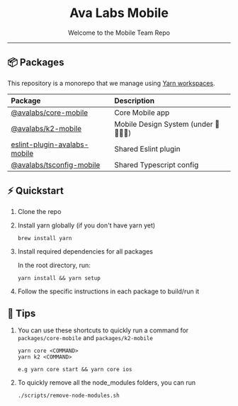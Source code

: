 <!-- Title -->
<h1 align="center">
Ava Labs Mobile
</h1>

<p align="center">Welcome to the Mobile Team Repo</p>

---

## 📦 Packages

This repository is a monorepo that we manage using [Yarn workspaces](https://yarnpkg.com/features/workspaces).

| Package             |                                         Description |
| :---                |                                            :---     |
| [@avalabs/core-mobile](https://github.com/ava-labs/avalanche-wallet-apps/tree/develop/packages/core-mobile)        | Core Mobile app                                               |
| [@avalabs/k2-mobile](https://github.com/ava-labs/avalanche-wallet-apps/tree/develop/packages/k2-mobile) | Mobile Design System (under 🚧👷‍♂️🚧)   | 
| [eslint-plugin-avalabs-mobile](https://github.com/ava-labs/avalanche-wallet-apps/tree/develop/packages/eslint-mobile) | Shared Eslint plugin        | 
| [@avalabs/tsconfig-mobile](https://github.com/ava-labs/avalanche-wallet-apps/tree/develop/packages/tsconfig-mobile) | Shared Typescript config       | 

## ⚡ Quickstart

1. Clone the repo
2. Install yarn globally (if you don't have yarn yet)
   ```
   brew install yarn
   ```
4. Install required dependencies for all packages

   In the root directory, run:
   ```
   yarn install && yarn setup
   ```
5. Follow the specific instructions in each package to build/run it

## 📖 Tips

1. You can use these shortcuts to quickly run a command for `packages/core-mobile` and `packages/k2-mobile`

   ```
   yarn core <COMMAND>
   yarn k2 <COMMAND>

   e.g yarn core start && yarn core ios
   ```

2. To quickly remove all the node_modules folders, you can run
   ```
   ./scripts/remove-node-modules.sh
   ```